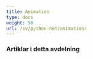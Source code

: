 ```yaml
---
title: Animation
type: docs
weight: 50
url: /sv/python-net/animation/
---
```

###  **Artiklar i detta avdelning**

